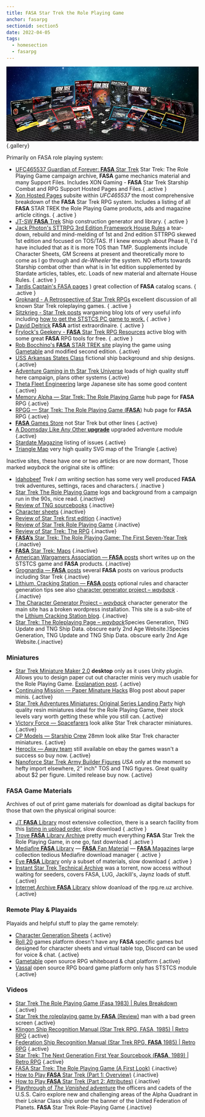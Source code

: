 ```yaml
---
title: FASA Star Trek the Role Playing Game
anchor: fasarpg
sectionid: section5
date: 2022-04-05
tags: 
  - homesection
  - fasarpg
---
```

![FASA Products](/images/FASA-RPG.webp "Selection of FASA Star Trek the Role Playing Game products" ){.gallery} 

Primarily on FASA role playing system:

- [UFC465537 Guardian of Forever: **FASA** Star Trek](https://ufc465537.neocities.org/) Star Trek: The Role Playing Game campaign archive, **FASA** game mechanics material and many Support Files. Includes XON Gaming - **FASA** Star Trek Starship Combat and RPG Support Hosted Pages and Files.{ .active }
- [Xon Hosted Pages](https://ufc465537.neocities.org/resources-index.html#xonpgs) subsite within *UFC465537* the most comprehensive breakdown of the **FASA** Star Trek RPG system. Includes a listing of all **FASA** STAR TREK the Role Playing Game products, ads and magazine article citings. { .active }
- [JT-SW **FASA** Trek](http://www.jt-sw.com/ststcs/) Ship construction generator and library. { .active }
- [Jack Photon's STTRPG 3rd Edition Framework House Rules](http://www.jackphoton.space/) a tear-down, rebuild and mind-melding of 1st and 2nd edition STTRPG skewed 1st edition and focused on TOS/TAS. If I knew enough about Phase II, I'd have included that as it is more TOS than TMP. Supplements include Character Sheets, GM Screens at present and theoretically more to come as I go through and *de-Wheeler* the system. NO efforts towards Starship combat other than what is in 1st edition supplemented by Stardate articles, tables, etc. Loads of new material and alternate House Rules. { .active }
- [Tardis Captain's FASA pages](http://FASA.TardisCaptain.com) ) great collection of **FASA** catalog scans. { .active }
- [Groknard - A Retrospective of Star Trek RPGs](http://groknard.blogspot.com/) excellent discussion of all known Star Trek roleplaying games. { .active }
- [Sitzkrieg - Star Trek posts](http://sitzkrieg.blogspot.com/search/label/Star%20Trek) wargaming blog lots of very useful info including [how to get the STSTCS PC game to work.](http://sitzkrieg.blogspot.com/2018/10/gaming-like-its-1989-installing-fasa.html) { .active }
- [David Deitrick](https://davidr3deitrick.wordpress.com/category/star-trek/) **FASA** artist extraordinaire. { .active }
- [Frylock's Geekery - **FASA** Star Trek RPG Resources](https://gsllcblog.com/fasa-star-trek-rpg-resources/) active blog with some great **FASA** RPG tools for free. { .active }
- [Rob Bocchino's **FASA** STAR TREK site](https://rob-bocchino.net/FASA_Star_Trek/Home.html) playing the game using [Gametable](https://sourceforge.net/projects/gameniantabele/) and modified second edition. {.active}
- [USS Arkansas States Class](http://uss-arkansas-states-class.yolasite.com/) fictional ship background and ship designs. {.active}
- [Adventure Gaming in th Star Trek Universe](http://www.coldnorth.com/owen/game/startrekuniverse.htm) loads of high quality stuff here campaign, plans other systems {.active}
- [Theta Fleet Engineering](https://engineering.thetafleet.net/manuals.html) large Japanese site has some good content {.active}
- [Memory Alpha &mdash; Star Trek: The Role Playing Game](https://memory-alpha.fandom.com/wiki/Star_Trek:_The_Role_Playing_Game#Gaming_miniatures) hub page for **FASA** RPG {.active}
- [RPGG &mdash; Star Trek: The Role Playing Game (**FASA**)](https://rpggeek.com/rpg/353/star-trek-role-playing-game-fasa) hub page for **FASA** RPG {.active}
- [**FASA** Games Store](https://shop.fasagames.com/index.php?main_page=index&manufacturers_id=5) not Star Trek but other lines {.active}
- [A Doomsday Like Any Other **upgrade**](http://www.coldnorth.com/owen/game/miscellaney/doomsday/doomsday.htm) upgraded adventure module  {.active}
- [Stardate Magazine](http://www.waynesbooks.com/Stardate.html) listing of issues {.active}
- [Triangle Map](https://fulltrek.net/) very high quality SVG map of the Triangle {.active}

Inactive sites, these have one or two articles or are now dormant, Those marked *wayback* the original site is offline:

- [Idahobeef](http://idahobeef.yolasite.com/) *Trek I am writing* section has some very well produced **FASA** trek adventures, settings, races and characters.{ .inactive }
- [Star Trek The Role Playing Game](http://www.karridian.net/startrek.html) logs and background from a campaign run in the 90s, nice read. {.inactive}
- [Review of TNG sourcebooks](https://vakarangi.blogspot.com/search/label/FASA) {.inactive}
- [Character sheets](http://www.mad-irishman.net/pub_fasatrek.html) {.inactive}
- [Review of Star Trek first edition](https://wgamingresource.proboards.com/thread/7343/fasa-star-trek-1st-edition) {.inactive}
- [Review of Star Trek Role Playing Game](https://19thlevel.blogspot.com/2012/09/rpg-review-star-trek-role-playing-game.html) {.inactive}
- [Review of Star Trek: The RPG](https://writeups.letsyouandhimfight.com/hulk-smash/star-trek-the-rpg/) {.inactive}
- [**FASA’s** Star Trek: The Role Playing Game: The First Seven-Year Trek](https://jeffreyharlan.com/2019/01/05/fasa-star-trek-rpg/) {.inactive}
- [**FASA** Star Trek: Maps](https://www.enworld.org/threads/fasa-star-trek-maps.334672/?fbclid=IwAR1-aDa1bhcxJcUR4V86zNZ8vry1W3jDPH1JTy8rIV345_-pQ1jVEwwdnlw)  {.inactive}
- [American Wargamers Association &mdash; **FASA** posts](https://www.americanwargamersassociation.com/search/label/FASA) short writes up on the STSTCS game and **FASA** products. {.inactive}
- [Grognardia &mdash; **FASA** posts](https://grognardia.blogspot.com/search/label/fasa) several **FASA** posts on various products including Star Trek {.inactive}
- [Lithium, Cracking Station &mdash; **FASA** posts](http://lithiumcrackingstation.blogspot.com/search/label/FASA%20Star%20Trek%20RPG) optional rules and character generation tips see also [character generator project &ndash; *wayback*](https://web.archive.org/web/20200708201508/http://www.fasastartrek.com/) .{.inactive}
- [The Character Generator Project &ndash; *wayback*](https://web.archive.org/web/20200708201508/http://www.fasastartrek.com/) character generator the main site has a broken wordpress installation. This site is a sub-site of the [Lithium Cracking Station blog](http://lithiumcrackingstation.blogspot.com). {.inactive}
- [Star Trek: The Roleplaying Page &ndash; *wayback*](http://web.archive.org/web/20010301230019id_/http://www.ziplink.net/~stack/fasatrek/fasa_trek.html)Species Generation, TNG Update and TNG Ship Data. obscure early 2nd Age Website.)Species Generation, TNG Update and TNG Ship Data. obscure early 2nd Age Website.{.inactive}

### Miniatures

- [Star Trek Miniature Maker 2.0](http://www.crowstuff.co.uk/MiniMaker/index.html) **desktop** only as it uses Unity plugin. Allows you to design paper cut out character minis very much usable for the Role Playing Game. [Explanation post](https://forums.modiphius.com/t/star-trek-paper-miniature-maker-browser-app/299). {.active}
- [Continuing Mission &mdash; Paper Minature Hacks](https://continuingmissionsta.com/2018/12/18/paper-miniature-hacks/) Blog post about paper minis. {.active}
- [Star Trek Adventures Miniatures: Original Series Landing Party](https://www.modiphius.net/collections/star-trek-adventures/products/star-trek-adventure-miniatures-original-series-landing-party) high quality resin miniatures ideal for the Role Playing Game, their stock levels vary worth getting these while you still can. {.active}
- [Victory Force &mdash; Spacefarers](https://www.victoryforce.com/Merchant2/merchant.mvc?Session_ID=35f3811109996671e78475888269be91&Screen=CTGY&Store_Code=VFM&Category_Code=sfpacks) look alike Star Trek character miniatures. {.active}
- [CP Models &mdash; Starship Crew](https://cpmodels.co.uk/product-category/28mm-ranges/28mm-sci-fi/star-ship-crew/) 28mm look alike Star Trek character miniatures. {.active}
- [Heroclix &mdash; Away team](https://wizkids.com/heroclix/star-trek-heroclix-away-team/) still available on ebay the games wasn't a success so buy now. {.active}
- [Nanoforce Star Trek Army Builder Figures](https://www.previewsworld.com/Article/252465-Make-an-Away-Team-with-Fanwares-New-PREVIEWS-Exclusive-Nanoforce-Star-Trek-Army-Builder-Figures) *USA* only at the moment so hefty import elsewhere, 2" inch" TOS and TNG figures. Great quality about $2 per figure. Limited release buy now. {.active}

### FASA Game Materials

Archives of out of print game materials for download as digital backups for those that own the physical original source:

- [JT **FASA** Library](https://rebrand.ly/FASALibrary) most extensive collection, there is a search facility from this [listing in upload order](https://rebrand.ly/FASASearch), slow download { .active }
- [Trove **FASA** Library Archive](https://rebrand.ly/FASAT) pretty much everything **FASA** Star Trek the Role Playing Game, in one go, fast download { .active }
- [Mediafire **FASA** Library](https://rebrand.ly/FASAStarTrek) &mdash; [**FASA** Fan Material](https://rebrand.ly/FASAFans) &mdash; [**FASA** Magazines](https://rebrand.ly/FASAMags) large collection tedious Mediafire download manager { .active }
- [Eye **FASA** Library](https://rebrand.ly/FASABooks) only a subset of materials, slow download { .active }
- [Instant Star Trek Technical Archive](https://rebrand.ly/StarTrekTechnical) was a torrent, now access without waiting for seeders, covers FASA, LUG, Jackill's, Jaynz loads of stuff. {.active}
- [Internet Archive **FASA** Library](https://ia804601.us.archive.org/view_archive.php?archive=/21/items/rpg.rem.uz/Star_Trek_FASA.tar) shlow doanload of the rpg.re.uz archive. {.active}

### Remote Play & Playaids

Playaids and helpful stuff to play the game remotely:

- [Character Generation Sheets](https://github.com/ledlogic/fasa-star-trek) {.active}
- [Roll 20](https://roll20.net/) games platform doesn't have any **FASA** specific games but designed for character sheets and virtual table top, Discord can be used for voice & chat.  {.active}
- [Gametable](https://sourceforge.net/projects/gameniantabele/) open source RPG whiteboard & chat platform {.active}
- [Vassal](https://vassalengine.org) open source RPG board game platform only has STSTCS module {.active}

### Videos

- [Star Trek The Role Playing Game (Fasa 1983) | Rules Breakdown](https://www.youtube.com/watch?v=wpOoD8HW6d0) {.active}
- [Star Trek the roleplaying game by **FASA** (Review)](https://www.youtube.com/watch?v=Mzxoho5iWY0) man with a bad green screen {.active}
- [Klingon Ship Recognition Manual (Star Trek RPG, FASA, 1985) | Retro RPG](https://www.youtube.com/watch?v=DG89A2QHsNs) {.active}
- [Federation Ship Recognition Manual (Star Trek RPG, **FASA** 1985) | Retro RPG](https://www.youtube.com/watch?v=WyOETLBBdbo) {.active}
- [Star Trek: The Next Generation First Year Sourcebook (**FASA**, 1989) | Retro RPG](https://www.youtube.com/watch?v=QnrmrM0nEeA) {.active}
- [FASA Star Trek: The Role Playing Game (A First Look)](https://www.youtube.com/watch?v=pf9YaMOHmcc) {.inactive}
- [How to Play **FASA** Star Trek (Part 1: Overview)](https://www.youtube.com/watch?v=IlvACwIjTTU) {.inactive}
- [How to Play **FASA** Star Trek (Part 2: Attributes)](https://www.youtube.com/watch?v=EPRpN7Xhb4U) {.inactive}
- [Playthrough of *The Vanished* adventure](https://www.youtube.com/playlist?list=PL4CE655FFFC0D3271) the officers and cadets of the U.S.S. Cairo explore new and challenging areas of the Alpha Quadrant in their Loknar Class ship under the banner of the United Federation of Planets. **FASA** Star Trek Role-Playing Game {.inactive}




